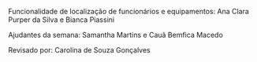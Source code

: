 Funcionalidade de localização de funcionários e equipamentos: Ana Clara Purper da Silva e Bianca Piassini 

Ajudantes da semana: Samantha Martins e Cauã Bemfica Macedo

Revisado por: Carolina de Souza Gonçalves
